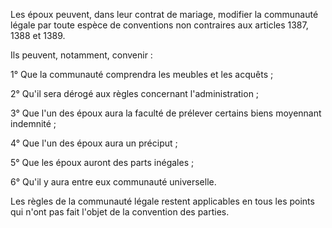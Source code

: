 Les époux peuvent, dans leur contrat de mariage, modifier la communauté légale par toute espèce de conventions non contraires aux articles 1387, 1388 et 1389. 


Ils peuvent, notamment, convenir : 


1° Que la communauté comprendra les meubles et les acquêts ; 


2° Qu'il sera dérogé aux règles concernant l'administration ; 


3° Que l'un des époux aura la faculté de prélever certains biens moyennant indemnité ; 


4° Que l'un des époux aura un préciput ; 


5° Que les époux auront des parts inégales ; 


6° Qu'il y aura entre eux communauté universelle. 


Les règles de la communauté légale restent applicables en tous les points qui n'ont pas fait l'objet de la convention des parties.

